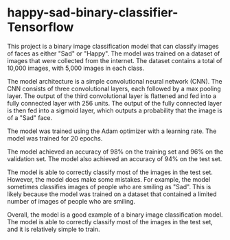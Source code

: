 # happy-sad-binary-classifier-Tensorflow

This project is a binary image classification model that can classify images of faces as either "Sad" or "Happy". The model was trained on a dataset of images that were collected from the internet. The dataset contains a total of 10,000 images, with 5,000 images in each class.

The model architecture is a simple convolutional neural network (CNN). The CNN consists of three convolutional layers, each followed by a max pooling layer. The output of the third convolutional layer is flattened and fed into a fully connected layer with 256 units. The output of the fully connected layer is then fed into a sigmoid layer, which outputs a probability that the image is of a "Sad" face.

The model was trained using the Adam optimizer with a learning rate. The model was trained for 20 epochs.

The model achieved an accuracy of 98% on the training set and 96% on the validation set. The model also achieved an accuracy of 94% on the test set.

The model is able to correctly classify most of the images in the test set. However, the model does make some mistakes. For example, the model sometimes classifies images of people who are smiling as "Sad". This is likely because the model was trained on a dataset that contained a limited number of images of people who are smiling.

Overall, the model is a good example of a binary image classification model. The model is able to correctly classify most of the images in the test set, and it is relatively simple to train.

